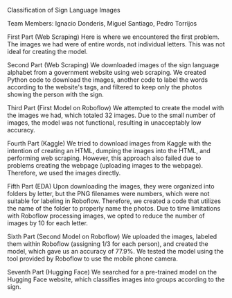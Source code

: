Classification of Sign Language Images

Team Members: Ignacio Donderis, Miguel Santiago, Pedro Torrijos

First Part (Web Scraping)
    Here is where we encountered the first problem. The images we had were of entire words, not individual letters. This was not ideal for creating the model.

Second Part (Web Scraping)
    We downloaded images of the sign language alphabet from a government website using web scraping. We created Python code to download the images, another code to label the words according to the website's tags, and filtered to keep only the photos showing the person with the sign.

Third Part (First Model on Roboflow)
    We attempted to create the model with the images we had, which totaled 32 images. Due to the small number of images, the model was not functional, resulting in unacceptably low accuracy.

Fourth Part (Kaggle)
    We tried to download images from Kaggle with the intention of creating an HTML, dumping the images into the HTML, and performing web scraping. However, this approach also failed due to problems creating the webpage (uploading images to the webpage). Therefore, we used the images directly.

Fifth Part (EDA)
    Upon downloading the images, they were organized into folders by letter, but the PNG filenames were numbers, which were not suitable for labeling in Roboflow. Therefore, we created a code that utilizes the name of the folder to properly name the photos. Due to time limitations with Roboflow processing images, we opted to reduce the number of images by 10 for each letter.

Sixth Part (Second Model on Roboflow)
    We uploaded the images, labeled them within Roboflow (assigning 1/3 for each person), and created the model, which gave us an accuracy of 77.9%. We tested the model using the tool provided by Roboflow to use the mobile phone camera.

Seventh Part (Hugging Face)
    We searched for a pre-trained model on the Hugging Face website, which classifies images into groups according to the sign.